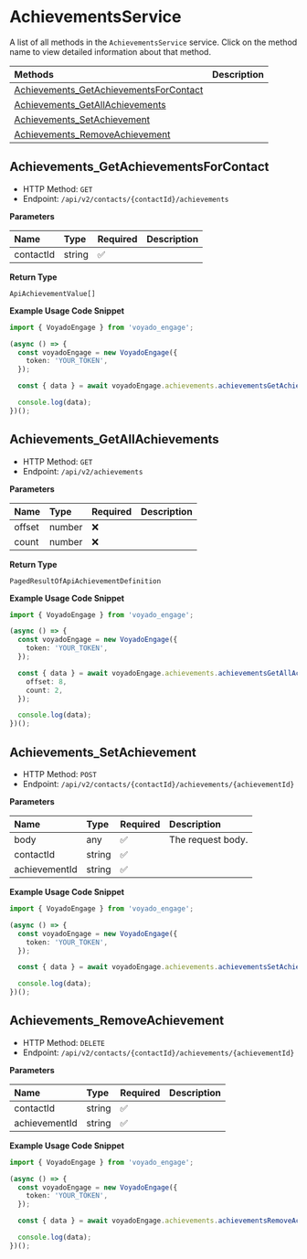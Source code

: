 # AchievementsService

A list of all methods in the `AchievementsService` service. Click on the method name to view detailed information about that method.

| Methods                                                                           | Description |
| :-------------------------------------------------------------------------------- | :---------- |
| [Achievements_GetAchievementsForContact](#achievements_getachievementsforcontact) |             |
| [Achievements_GetAllAchievements](#achievements_getallachievements)               |             |
| [Achievements_SetAchievement](#achievements_setachievement)                       |             |
| [Achievements_RemoveAchievement](#achievements_removeachievement)                 |             |

## Achievements_GetAchievementsForContact

- HTTP Method: `GET`
- Endpoint: `/api/v2/contacts/{contactId}/achievements`

**Parameters**

| Name      | Type   | Required | Description |
| :-------- | :----- | :------- | :---------- |
| contactId | string | ✅       |             |

**Return Type**

`ApiAchievementValue[]`

**Example Usage Code Snippet**

```typescript
import { VoyadoEngage } from 'voyado_engage';

(async () => {
  const voyadoEngage = new VoyadoEngage({
    token: 'YOUR_TOKEN',
  });

  const { data } = await voyadoEngage.achievements.achievementsGetAchievementsForContact('contactId');

  console.log(data);
})();
```

## Achievements_GetAllAchievements

- HTTP Method: `GET`
- Endpoint: `/api/v2/achievements`

**Parameters**

| Name   | Type   | Required | Description |
| :----- | :----- | :------- | :---------- |
| offset | number | ❌       |             |
| count  | number | ❌       |             |

**Return Type**

`PagedResultOfApiAchievementDefinition`

**Example Usage Code Snippet**

```typescript
import { VoyadoEngage } from 'voyado_engage';

(async () => {
  const voyadoEngage = new VoyadoEngage({
    token: 'YOUR_TOKEN',
  });

  const { data } = await voyadoEngage.achievements.achievementsGetAllAchievements({
    offset: 8,
    count: 2,
  });

  console.log(data);
})();
```

## Achievements_SetAchievement

- HTTP Method: `POST`
- Endpoint: `/api/v2/contacts/{contactId}/achievements/{achievementId}`

**Parameters**

| Name          | Type   | Required | Description       |
| :------------ | :----- | :------- | :---------------- |
| body          | any    | ✅       | The request body. |
| contactId     | string | ✅       |                   |
| achievementId | string | ✅       |                   |

**Example Usage Code Snippet**

```typescript
import { VoyadoEngage } from 'voyado_engage';

(async () => {
  const voyadoEngage = new VoyadoEngage({
    token: 'YOUR_TOKEN',
  });

  const { data } = await voyadoEngage.achievements.achievementsSetAchievement('contactId', 'achievementId', input);

  console.log(data);
})();
```

## Achievements_RemoveAchievement

- HTTP Method: `DELETE`
- Endpoint: `/api/v2/contacts/{contactId}/achievements/{achievementId}`

**Parameters**

| Name          | Type   | Required | Description |
| :------------ | :----- | :------- | :---------- |
| contactId     | string | ✅       |             |
| achievementId | string | ✅       |             |

**Example Usage Code Snippet**

```typescript
import { VoyadoEngage } from 'voyado_engage';

(async () => {
  const voyadoEngage = new VoyadoEngage({
    token: 'YOUR_TOKEN',
  });

  const { data } = await voyadoEngage.achievements.achievementsRemoveAchievement('contactId', 'achievementId');

  console.log(data);
})();
```
